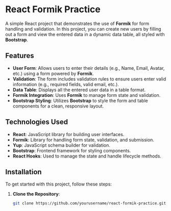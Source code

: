 # React Formik Practice

A simple React project that demonstrates the use of **Formik** for form handling and validation. In this project, you can create new users by filling out a form and view the entered data in a dynamic data table, all styled with **Bootstrap**.

## Features

- **User Form**: Allows users to enter their details (e.g., Name, Email, Avatar, etc.) using a form powered by **Formik**.
- **Validation**: The form includes validation rules to ensure users enter valid information (e.g., required fields, valid email, etc.).
- **Data Table**: Displays all the entered user data in a table format.
- **Formik Integration**: Uses **Formik** to manage form state and validation.
- **Bootstrap Styling**: Utilizes **Bootstrap** to style the form and table components for a clean, responsive layout.

## Technologies Used

- **React**: JavaScript library for building user interfaces.
- **Formik**: Library for handling form state, validation, and submission.
- **Yup**: JavaScript schema builder for validation.
- **Bootstrap**: Frontend framework for styling components.
- **React Hooks**: Used to manage the state and handle lifecycle methods.

## Installation

To get started with this project, follow these steps:

1. **Clone the Repository**:
   ```bash
   git clone https://github.com/yourusername/react-formik-practice.git
   ```
